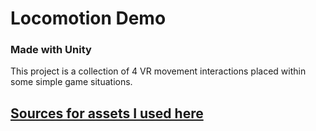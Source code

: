 <h1>Locomotion Demo</h1>
<h3 style="text-style: bold; text-color:hex(#11111)">Made with Unity</h3>
<p>This project is a collection of 4 VR movement interactions placed within some simple game situations.</p>


<h2><a href="./RESOURCES.md">Sources for assets I used here</a></h2>
